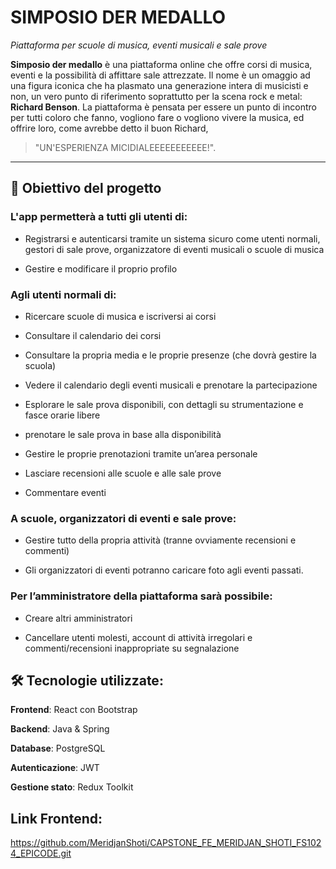 # SIMPOSIO DER MEDALLO

_Piattaforma per scuole di musica, eventi musicali e sale prove_

**Simposio der medallo** è una piattaforma online che offre corsi di musica, eventi e la possibilità di affittare sale attrezzate.
Il nome è un omaggio ad una figura iconica che ha plasmato una generazione intera di musicisti e non, un vero punto di riferimento soprattutto per la scena rock e metal: **Richard Benson**.
La piattaforma è pensata per essere un punto di incontro per tutti coloro che fanno, vogliono fare o vogliono vivere la musica, ed offrire loro, come avrebbe detto il buon Richard,

> "UN'ESPERIENZA MICIDIALEEEEEEEEEEE!".

---

## 🎯 Obiettivo del progetto

### L'app permetterà a tutti gli utenti di:

- Registrarsi e autenticarsi tramite un sistema sicuro come utenti normali, gestori di sale prove, organizzatore di eventi musicali o scuole di musica

- Gestire e modificare il proprio profilo

### Agli utenti normali di:

- Ricercare scuole di musica e iscriversi ai corsi

- Consultare il calendario dei corsi

- Consultare la propria media e le proprie presenze (che dovrà gestire la scuola)

- Vedere il calendario degli eventi musicali e prenotare la partecipazione

- Esplorare le sale prova disponibili, con dettagli su strumentazione e fasce orarie libere

- prenotare le sale prova in base alla disponibilità

- Gestire le proprie prenotazioni tramite un’area personale

- Lasciare recensioni alle scuole e alle sale prove

- Commentare eventi

### A scuole, organizzatori di eventi e sale prove:

- Gestire tutto della propria attività (tranne ovviamente recensioni e commenti)

- Gli organizzatori di eventi potranno caricare foto agli eventi passati.

### Per l’amministratore della piattaforma sarà possibile:

- Creare altri amministratori

- Cancellare utenti molesti, account di attività irregolari e commenti/recensioni inappropriate su segnalazione


## 🛠️ Tecnologie utilizzate:

**Frontend**: React con Bootstrap

**Backend**: Java & Spring

**Database**: PostgreSQL

**Autenticazione**: JWT

**Gestione stato**: Redux Toolkit

## Link Frontend:
https://github.com/MeridjanShoti/CAPSTONE_FE_MERIDJAN_SHOTI_FS1024_EPICODE.git
